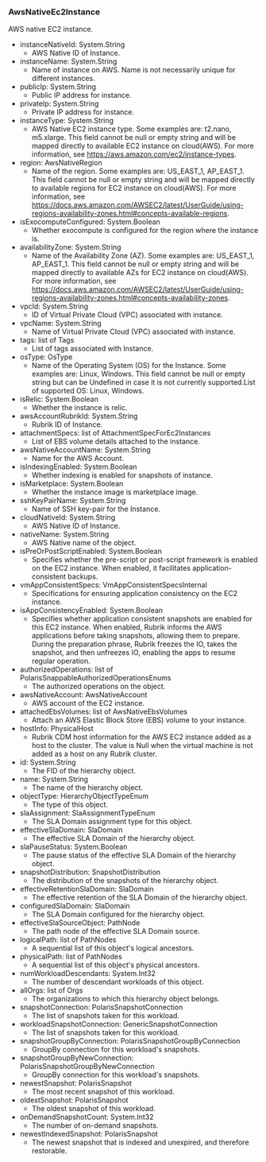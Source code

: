 ### AwsNativeEc2Instance
AWS native EC2 instance.

- instanceNativeId: System.String
  - AWS Native ID of Instance.
- instanceName: System.String
  - Name of instance on AWS. Name is not necessarily unique for different instances.
- publicIp: System.String
  - Public IP address for instance.
- privateIp: System.String
  - Private IP address for instance.
- instanceType: System.String
  - AWS Native EC2 instance type. Some examples are: t2.nano, m5.xlarge. This field cannot be null or empty string and will be mapped directly to available EC2 instance on cloud(AWS). For more information, see https://aws.amazon.com/ec2/instance-types.
- region: AwsNativeRegion
  - Name of the region. Some examples are: US_EAST_1, AP_EAST_1. This field cannot be null or empty string and will be mapped directly to available regions for EC2 instance on cloud(AWS). For more information, see https://docs.aws.amazon.com/AWSEC2/latest/UserGuide/using-regions-availability-zones.html#concepts-available-regions.
- isExocomputeConfigured: System.Boolean
  - Whether exocompute is configured for the region where the instance is.
- availabilityZone: System.String
  - Name of the Availability Zone (AZ). Some examples are: US_EAST_1, AP_EAST_1. This field cannot be null or empty string and will be mapped directly to available AZs for EC2 instance on cloud(AWS). For more information, see https://docs.aws.amazon.com/AWSEC2/latest/UserGuide/using-regions-availability-zones.html#concepts-availability-zones.
- vpcId: System.String
  - ID of Virtual Private Cloud (VPC) associated with instance.
- vpcName: System.String
  - Name of Virtual Private Cloud (VPC) associated with instance.
- tags: list of Tags
  - List of tags associated with Instance.
- osType: OsType
  - Name of the Operating System (OS) for the Instance. Some examples are: Linux, Windows. This field cannot be null or empty string but can be Undefined in case it is not currently supported.List of supported OS: Linux, Windows.
- isRelic: System.Boolean
  - Whether the instance is relic.
- awsAccountRubrikId: System.String
  - Rubrik ID of Instance.
- attachmentSpecs: list of AttachmentSpecForEc2Instances
  - List of EBS volume details attached to the instance.
- awsNativeAccountName: System.String
  - Name for the AWS Account.
- isIndexingEnabled: System.Boolean
  - Whether indexing is enabled for snapshots of instance.
- isMarketplace: System.Boolean
  - Whether the instance image is marketplace image.
- sshKeyPairName: System.String
  - Name of SSH key-pair for the Instance.
- cloudNativeId: System.String
  - AWS Native ID of Instance.
- nativeName: System.String
  - AWS Native name of the object.
- isPreOrPostScriptEnabled: System.Boolean
  - Specifies whether the pre-script or post-script framework is enabled on the EC2 instance. When enabled, it facilitates application-consistent backups.
- vmAppConsistentSpecs: VmAppConsistentSpecsInternal
  - Specifications for ensuring application consistency on the EC2 instance.
- isAppConsistencyEnabled: System.Boolean
  - Specifies whether application consistent snapshots are enabled for this EC2 instance. When enabled, Rubrik informs the AWS applications before taking snapshots, allowing them to prepare. During the preparation phrase, Rubrik freezes the IO, takes the snapshot, and then unfreezes IO, enabling the apps to resume regular operation.
- authorizedOperations: list of PolarisSnappableAuthorizedOperationsEnums
  - The authorized operations on the object.
- awsNativeAccount: AwsNativeAccount
  - AWS account of the EC2 instance.
- attachedEbsVolumes: list of AwsNativeEbsVolumes
  - Attach an AWS Elastic Block Store (EBS) volume to your instance.
- hostInfo: PhysicalHost
  - Rubrik CDM host information for the AWS EC2 instance added as a host to the cluster. The value is Null when the virtual machine is not added as a host on any Rubrik cluster.
- id: System.String
  - The FID of the hierarchy object.
- name: System.String
  - The name of the hierarchy object.
- objectType: HierarchyObjectTypeEnum
  - The type of this object.
- slaAssignment: SlaAssignmentTypeEnum
  - The SLA Domain assignment type for this object.
- effectiveSlaDomain: SlaDomain
  - The effective SLA Domain of the hierarchy object.
- slaPauseStatus: System.Boolean
  - The pause status of the effective SLA Domain of the hierarchy object.
- snapshotDistribution: SnapshotDistribution
  - The distribution of the snapshots of the hierarchy object.
- effectiveRetentionSlaDomain: SlaDomain
  - The effective retention of the SLA Domain of the hierarchy object.
- configuredSlaDomain: SlaDomain
  - The SLA Domain configured for the hierarchy object.
- effectiveSlaSourceObject: PathNode
  - The path node of the effective SLA Domain source.
- logicalPath: list of PathNodes
  - A sequential list of this object's logical ancestors.
- physicalPath: list of PathNodes
  - A sequential list of this object's physical ancestors.
- numWorkloadDescendants: System.Int32
  - The number of descendant workloads of this object.
- allOrgs: list of Orgs
  - The organizations to which this hierarchy object belongs.
- snapshotConnection: PolarisSnapshotConnection
  - The list of snapshots taken for this workload.
- workloadSnapshotConnection: GenericSnapshotConnection
  - The list of snapshots taken for this workload.
- snapshotGroupByConnection: PolarisSnapshotGroupByConnection
  - GroupBy connection for this workload's snapshots.
- snapshotGroupByNewConnection: PolarisSnapshotGroupByNewConnection
  - GroupBy connection for this workload's snapshots.
- newestSnapshot: PolarisSnapshot
  - The most recent snapshot of this workload.
- oldestSnapshot: PolarisSnapshot
  - The oldest snapshot of this workload.
- onDemandSnapshotCount: System.Int32
  - The number of on-demand snapshots.
- newestIndexedSnapshot: PolarisSnapshot
  - The newest snapshot that is indexed and unexpired, and therefore restorable.

